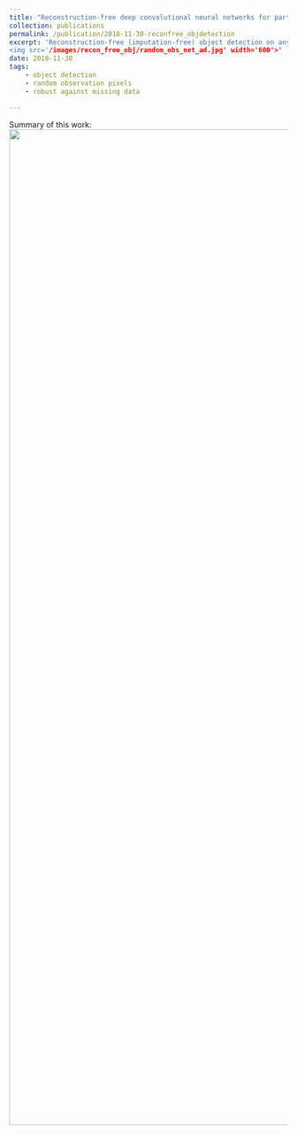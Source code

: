 ```yaml
---
title: "Reconstruction-free deep convolutional neural networks for partially observed images"
collection: publications
permalink: /publication/2018-11-30-reconfree_objdetection
excerpt: 'Reconstruction-free (imputation-free) object detection on any observed patterns
<img src='/images/recon_free_obj/random_obs_net_ad.jpg' width='600'>'
date: 2018-11-30
tags:
    - object detection
    - random observation pixels
    - robust against missing data

---
```


Summary of this work:
<img src='/images/reconfree_obj.png' width='1800'>

<!--
[Download paper here](http://academicpages.github.io/files/paper1.pdf)

Recommended citation: Your Name, You. (2009). "Paper Title Number 1." <i>Journal 1</i>. 1(1).
-->